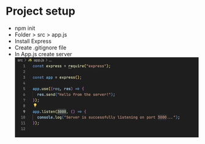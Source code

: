 # Project setup

- npm init
- Folder > src > app.js
- Install Express
- Create .gitignore file
- In App.js create server
  ![serverimage](./images/Screenshot2024-12-12121546.png)
